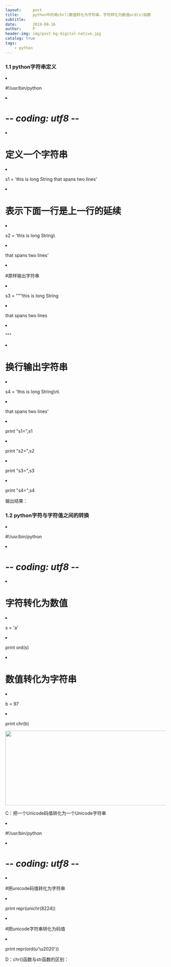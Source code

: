 ```yaml
---
layout:     post
title:      python中的用chr()数值转化为字符串，字符转化为数值ord(s)函数
subtitle:   
date:       2019-08-16
author:     P
header-img: img/post-bg-digital-native.jpg
catalog: true
tags:
    - python
---
```

### <a name="t0"></a>1.1 python字符串定义

<li>

#!/usr/bin/python

</li>
<li>

# -*- coding: utf8 -*-

</li>
<li>

# 定义一个字符串

</li>
<li>

s1 = 'this is long String that spans two lines'

</li>
<li>

# 表示下面一行是上一行的延续

</li>
<li>

s2 = 'this is long String\

</li>
<li>

that spans two lines'

</li>
<li>

#原样输出字符串

</li>
<li>

s3 = """this is long String

</li>
<li>

 that spans two lines

</li>
<li>

 """

</li>
<li>

# 换行输出字符串

</li>
<li>

s4 = 'this is long String\n\

</li>
<li>

 that spans two lines'

</li>
<li>

print "s1=",s1

</li>
<li>

print "s2=",s2

</li>
<li>

print "s3=",s3

</li>
<li>

print "s4=",s4

</li>

输出结果：

### <a name="t1"></a>1.2 python字符与字符值之间的转换

<li>

#!/usr/bin/python

</li>
<li>

# -*- coding: utf8 -*-

</li>
<li>

# 字符转化为数值

</li>
<li>

s = 'a'

</li>
<li>

print ord(s)

</li>
<li>

# 数值转化为字符串

</li>
<li>

b = 97

</li>
<li>

print chr(b)

</li>

<img class="has" src="https://img-blog.csdnimg.cn/20181208190107285.png?x-oss-process=image/watermark,type_ZmFuZ3poZW5naGVpdGk,shadow_10,text_aHR0cHM6Ly9ibG9nLmNzZG4ubmV0L2Nob3VsaXFpbmdrZTEyMw==,size_16,color_FFFFFF,t_70" alt="" width="849" height="234" />

C：把一个Unicode码值转化为一个Unicode字符串

<li>

#!/usr/bin/python

</li>
<li>

# -*- coding: utf8 -*-

</li>
<li>

#把unicode码值转化为字符串

</li>
<li>

print repr(unichr(8224))

</li>
<li>

#把unicode字符串转化为码值

</li>
<li>

print repr(ord(u'\u2020'))

</li>

D：chr()函数与str函数的区别：
